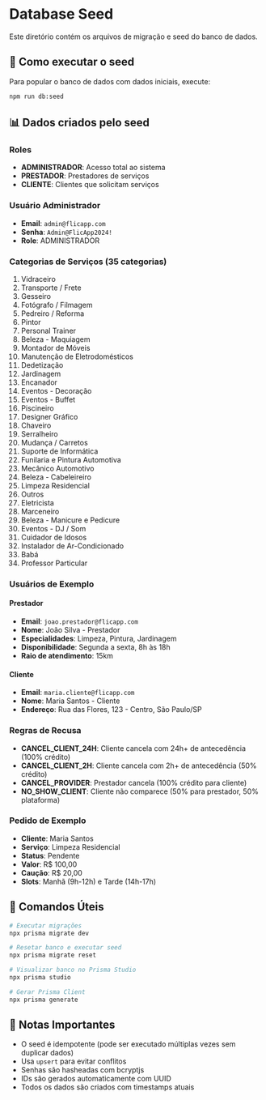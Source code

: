 # Database Seed

Este diretório contém os arquivos de migração e seed do banco de dados.

## 🚀 Como executar o seed

Para popular o banco de dados com dados iniciais, execute:

```bash
npm run db:seed
```

## 📊 Dados criados pelo seed

### Roles

- **ADMINISTRADOR**: Acesso total ao sistema
- **PRESTADOR**: Prestadores de serviços
- **CLIENTE**: Clientes que solicitam serviços

### Usuário Administrador

- **Email**: `admin@flicapp.com`
- **Senha**: `Admin@FlicApp2024!`
- **Role**: ADMINISTRADOR

### Categorias de Serviços (35 categorias)

1. Vidraceiro
2. Transporte / Frete
3. Gesseiro
4. Fotógrafo / Filmagem
5. Pedreiro / Reforma
6. Pintor
7. Personal Trainer
8. Beleza - Maquiagem
9. Montador de Móveis
10. Manutenção de Eletrodomésticos
11. Dedetização
12. Jardinagem
13. Encanador
14. Eventos - Decoração
15. Eventos - Buffet
16. Piscineiro
17. Designer Gráfico
18. Chaveiro
19. Serralheiro
20. Mudança / Carretos
21. Suporte de Informática
22. Funilaria e Pintura Automotiva
23. Mecânico Automotivo
24. Beleza - Cabeleireiro
25. Limpeza Residencial
26. Outros
27. Eletricista
28. Marceneiro
29. Beleza - Manicure e Pedicure
30. Eventos - DJ / Som
31. Cuidador de Idosos
32. Instalador de Ar-Condicionado
33. Babá
34. Professor Particular

### Usuários de Exemplo

#### Prestador

- **Email**: `joao.prestador@flicapp.com`
- **Nome**: João Silva - Prestador
- **Especialidades**: Limpeza, Pintura, Jardinagem
- **Disponibilidade**: Segunda a sexta, 8h às 18h
- **Raio de atendimento**: 15km

#### Cliente

- **Email**: `maria.cliente@flicapp.com`
- **Nome**: Maria Santos - Cliente
- **Endereço**: Rua das Flores, 123 - Centro, São Paulo/SP

### Regras de Recusa

- **CANCEL_CLIENT_24H**: Cliente cancela com 24h+ de antecedência (100% crédito)
- **CANCEL_CLIENT_2H**: Cliente cancela com 2h+ de antecedência (50% crédito)
- **CANCEL_PROVIDER**: Prestador cancela (100% crédito para cliente)
- **NO_SHOW_CLIENT**: Cliente não comparece (50% para prestador, 50% plataforma)

### Pedido de Exemplo

- **Cliente**: Maria Santos
- **Serviço**: Limpeza Residencial
- **Status**: Pendente
- **Valor**: R$ 100,00
- **Caução**: R$ 20,00
- **Slots**: Manhã (9h-12h) e Tarde (14h-17h)

## 🔧 Comandos Úteis

```bash
# Executar migrações
npx prisma migrate dev

# Resetar banco e executar seed
npx prisma migrate reset

# Visualizar banco no Prisma Studio
npx prisma studio

# Gerar Prisma Client
npx prisma generate
```

## 📝 Notas Importantes

- O seed é idempotente (pode ser executado múltiplas vezes sem duplicar dados)
- Usa `upsert` para evitar conflitos
- Senhas são hasheadas com bcryptjs
- IDs são gerados automaticamente com UUID
- Todos os dados são criados com timestamps atuais
